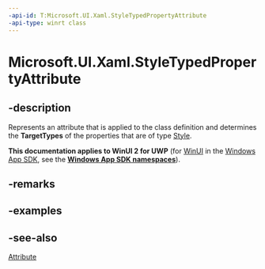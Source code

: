 ```yaml
---
-api-id: T:Microsoft.UI.Xaml.StyleTypedPropertyAttribute
-api-type: winrt class
---
```


<!-- Class syntax.
public class StyleTypedPropertyAttribute : System.Attribute
-->

# Microsoft.UI.Xaml.StyleTypedPropertyAttribute

## -description
Represents an attribute that is applied to the class definition and determines the **TargetTypes** of the properties that are of type [Style](style.md).

**This documentation applies to WinUI 2 for UWP** (for [WinUI](/windows/apps/winui/winui3/) in the [Windows App SDK](/windows/apps/windows-app-sdk/), see the **[Windows App SDK namespaces](/windows/windows-app-sdk/api/winrt/)**).

## -remarks

## -examples

## -see-also
[Attribute](/dotnet/api/system.attribute?view=dotnet-uwp-10.0&preserve-view=true)
